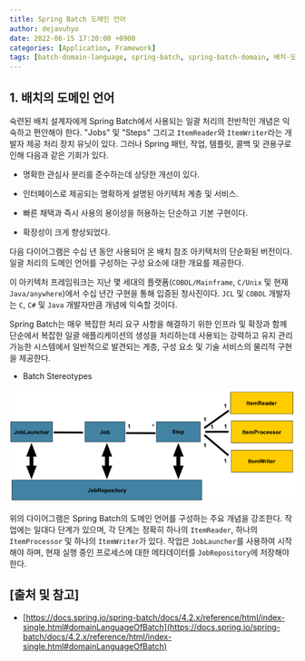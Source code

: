 ```yaml
---
title: Spring Batch 도메인 언어
author: dejavuhyo
date: 2022-06-15 17:20:00 +0900
categories: [Application, Framework]
tags: [batch-domain-language, spring-batch, spring-batch-domain, 배치-도메인-언어, 배치-도메인, 스프링-배치]
---
```


## 1. 배치의 도메인 언어
숙련된 배치 설계자에게 Spring Batch에서 사용되는 일괄 처리의 전반적인 개념은 익숙하고 편안해야 한다. "Jobs" 및 "Steps" 그리고 `ItemReader`와 `ItemWriter`라는 개발자 제공 처리 장치 유닛이 있다. 그러나 Spring 패턴, 작업, 템플릿, 콜백 및 관용구로 인해 다음과 같은 기회가 있다.

* 명확한 관심사 분리를 준수하는데 상당한 개선이 있다.

* 인터페이스로 제공되는 명확하게 설명된 아키텍처 계층 및 서비스.

* 빠른 채택과 즉시 사용의 용이성을 허용하는 단순하고 기본 구현이다.

* 확장성이 크게 향상되었다.

다음 다이어그램은 수십 년 동안 사용되어 온 배치 참조 아키텍처의 단순화된 버전이다. 일괄 처리의 도메인 언어를 구성하는 구성 요소에 대한 개요를 제공한다.

이 아키텍처 프레임워크는 지난 몇 세대의 플랫폼(`COBOL/Mainframe`, `C/Unix` 및 현재 `Java/anywhere`)에서 수십 년간 구현을 통해 입증된 청사진이다. `JCL` 및 `COBOL` 개발자는 `C`, `C#` 및 `Java` 개발자만큼 개념에 익숙할 것이다.

Spring Batch는 매우 복잡한 처리 요구 사항을 해결하기 위한 인프라 및 확장과 함께 단순에서 복잡한 일괄 애플리케이션의 생성을 처리하는데 사용되는 강력하고 유지 관리 가능한 시스템에서 일반적으로 발견되는 계층, 구성 요소 및 기술 서비스의 물리적 구현을 제공한다.

* Batch Stereotypes

![spring-batch-reference-model](/assets/img/2022-06-15-spring-batch-domain-language/spring-batch-reference-model.png)

위의 다이어그램은 Spring Batch의 도메인 언어를 구성하는 주요 개념을 강조한다. 작업에는 일대다 단계가 있으며, 각 단계는 정확히 하나의 `ItemReader`, 하나의 `ItemProcessor` 및 하나의 `ItemWriter`가 있다. 작업은 `JobLauncher`를 사용하여 시작해야 하며, 현재 실행 중인 프로세스에 대한 메타데이터를 `JobRepository`에 저장해야 한다.

## [출처 및 참고]
* [https://docs.spring.io/spring-batch/docs/4.2.x/reference/html/index-single.html#domainLanguageOfBatch](https://docs.spring.io/spring-batch/docs/4.2.x/reference/html/index-single.html#domainLanguageOfBatch)
